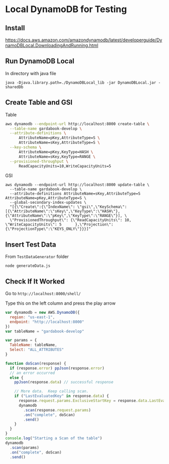 # Local DynamoDB for Testing

## Install

https://docs.aws.amazon.com/amazondynamodb/latest/developerguide/DynamoDBLocal.DownloadingAndRunning.html

## Run DynamoDB Local

In directory with java file

```
java -Djava.library.path=./DynamoDBLocal_lib -jar DynamoDBLocal.jar -sharedDb
```

## Create Table and GSI

Table

```bash
aws dynamodb --endpoint-url http://localhost:8000 create-table \
  --table-name gardabook-develop \
  --attribute-definitions \
      AttributeName=pKey,AttributeType=S \
      AttributeName=sKey,AttributeType=S \
  --key-schema \
      AttributeName=pKey,KeyType=HASH \
      AttributeName=sKey,KeyType=RANGE \
  --provisioned-throughput \
      ReadCapacityUnits=10,WriteCapacityUnits=5
```

GSI

```
aws dynamodb --endpoint-url http://localhost:8000 update-table \
  --table-name gardabook-develop \
  --attribute-definitions AttributeName=sKey,AttributeType=S AttributeName=pKey,AttributeType=S \
  --global-secondary-index-updates \
  "[{\"Create\":{\"IndexName\": \"gsi\",\"KeySchema\":[{\"AttributeName\":\"sKey\",\"KeyType\":\"HASH\"},{\"AttributeName\":\"pKey\",\"KeyType\":\"RANGE\"}], \
  \"ProvisionedThroughput\": {\"ReadCapacityUnits\": 10, \"WriteCapacityUnits\": 5      },\"Projection\":{\"ProjectionType\":\"KEYS_ONLY\"}}}]"

```

## Insert Test Data

From `TestDataGenerator` folder

```
node generateData.js
```

## Check If It Worked

Go to `http://localhost:8000/shell/`

Type this on the left column and press the play arrow

```javascript
var dynamodb = new AWS.DynamoDB({
  region: "us-east-1",
  endpoint: "http://localhost:8000"
})
var tableName = "gardabook-develop"

var params = {
  TableName: tableName,
  Select: "ALL_ATTRIBUTES"
}

function doScan(response) {
  if (response.error) ppJson(response.error)
  // an error occurred
  else {
    ppJson(response.data) // successful response

    // More data.  Keep calling scan.
    if ("LastEvaluatedKey" in response.data) {
      response.request.params.ExclusiveStartKey = response.data.LastEvaluatedKey
      dynamodb
        .scan(response.request.params)
        .on("complete", doScan)
        .send()
    }
  }
}
console.log("Starting a Scan of the table")
dynamodb
  .scan(params)
  .on("complete", doScan)
  .send()
```
